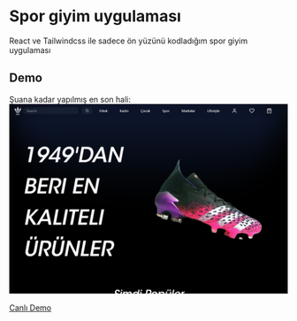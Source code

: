 # Spor giyim uygulaması

React ve Tailwindcss ile sadece ön yüzünü kodladığım spor giyim uygulaması

## Demo
Şuana kadar yapılmış en son hali:
![Fotoğraf](./public/demo.png)

[Canlı Demo](https://spor-giyim-uygulamasi.vercel.app/)
